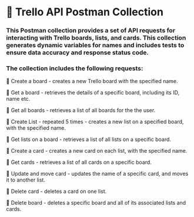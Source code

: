 # 🚩 Trello API Postman Collection

### This Postman collection provides a set of API requests for interacting with Trello boards, lists, and cards. This collection generates dynamic variables for names and includes tests to ensure data accuracy and response status code.

### The collection includes the following requests:

🔸 Create a board - creates a new Trello board with the specified name.

🔸 Get a board - retrieves the details of a specific board, including its ID, name etc.

🔸 Get all boards - retrieves a list of all boards for the the user.

🔸 Create List - repeated 5 times - creates a new list on a specified board, with the specified name.

🔸 Get lists on a board - retrieves a list of all lists on a specific board.

🔸 Create a card - creates a new card on each list, with the specified name.

🔸 Get cards - retrieves a list of all cards on a specific board.

🔸 Update and move card - updates the name of a specific card, and moves it to another list.

🔸 Delete card - deletes a card on one list.

🔸 Delete board - deletes a specific board and all of its associated lists and cards.
